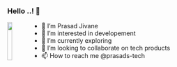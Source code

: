 ### Hello ..! 👋

<img align="left" width="15%" src="https://avatars.githubusercontent.com/u/103177420?v=4">

- 👋 I’m Prasad Jivane
- 👀 I’m interested in developement
- 🌱 I’m currently exploring 
- 💞️ I’m looking to collaborate on tech products
- 📫 How to reach me @prasads-tech

<!---
prasads-tech/prasads-tech is a ✨ special ✨ repository because its `README.md` (this file) appears on your GitHub profile.
You can click the Preview link to take a look at your changes.
--->
